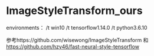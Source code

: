 # ImageStyleTransform_ours
environments：
/t win10
/t tensorflow1.14.0 
/t python3.6.10

参考https://github.com/wisewong/ImageStyleTransform 和 https://github.com/hzy46/fast-neural-style-tensorflow

